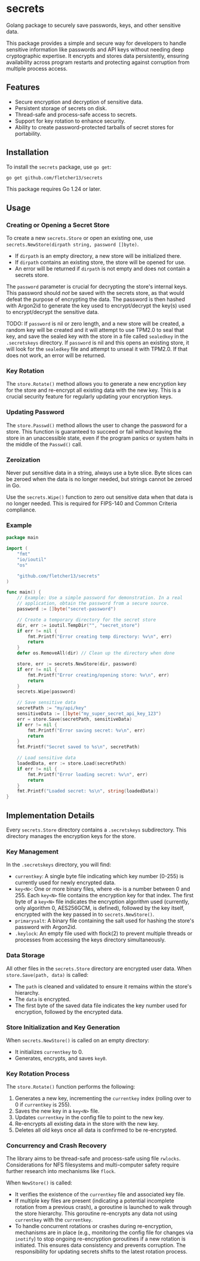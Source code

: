 
# secrets

Golang package to securely save passwords, keys, and other sensitive data.

This package provides a simple and secure way for developers to handle
sensitive information like passwords and API keys without needing deep
cryptographic expertise. It encrypts and stores data persistently,
ensuring availability across program restarts and protecting against
corruption from multiple process access.

## Features
- Secure encryption and decryption of sensitive data.
- Persistent storage of secrets on disk.
- Thread-safe and process-safe access to secrets.
- Support for key rotation to enhance security.
- Ability to create password-protected tarballs of secret stores for
  portability.

## Installation

To install the `secrets` package, use `go get`:

```bash
go get github.com/fletcher13/secrets
```

This package requires Go 1.24 or later.

## Usage

### Creating or Opening a Secret Store

To create a new `secrets.Store` or open an existing one, use
`secrets.NewStore(dirpath string, password []byte)`.

- If `dirpath` is an empty directory, a new store will be initialized
  there.
- If `dirpath` contains an existing store, the store will be opened for
  use.
- An error will be returned if `dirpath` is not empty and does not
  contain a secrets store.

The `password` parameter is crucial for decrypting the store's internal
keys. This password should *not* be saved with the secrets store, as
that would defeat the purpose of encrypting the data.  The password is
then hashed with Argon2id to generate the key used to encrypt/decrypt
the key(s) used to encrypt/decrypt the sensitive data.

TODO: If `password` is nil or zero length, and a new store will be
created, a random key will be created and it will attempt to use TPM2.0
to seal that key, and save the sealed key with the store in a file
called `sealedkey` in the `.secretskeys` directory.  If `password` is
nil and this opens an existing store, it will look for the `sealedkey`
file and attempt to unseal it with TPM2.0.  If that does not work, an
error will be returned.

### Key Rotation

The `store.Rotate()` method allows you to generate a new encryption key
for the store and re-encrypt all existing data with the new key. This is
a crucial security feature for regularly updating your encryption keys.

### Updating Password

The `store.Passwd()` method allows the user to change the password for a
store.  This function is guaranteed to succeed or fail without leaving
the store in an unaccessible state, even if the program panics or system
halts in the middle of the `Passwd()` call.

### Zeroization

Never put sensitive data in a string, always use a byte slice.  Byte
slices can be zeroed when the data is no longer needed, but strings
cannot be zeroed in Go.

Use the `secrets.Wipe()` function to zero out sensitive data when that
data is no longer needed.  This is required for FIPS-140 and Common
Criteria compliance.

### Example

```go
package main

import (
	"fmt"
	"io/ioutil"
	"os"

	"github.com/fletcher13/secrets"
)

func main() {
	// Example: Use a simple password for demonstration. In a real
	// application, obtain the password from a secure source.
	password := []byte("secret-password")

	// Create a temporary directory for the secret store
	dir, err := ioutil.TempDir("", "secret_store")
	if err != nil {
		fmt.Printf("Error creating temp directory: %v\n", err)
		return
	}
	defer os.RemoveAll(dir) // Clean up the directory when done

	store, err := secrets.NewStore(dir, password)
	if err != nil {
		fmt.Printf("Error creating/opening store: %v\n", err)
		return
	}
	secrets.Wipe(password)

	// Save sensitive data
	secretPath := "my/api/key"
	sensitiveData := []byte("my_super_secret_api_key_123")
	err = store.Save(secretPath, sensitiveData)
	if err != nil {
		fmt.Printf("Error saving secret: %v\n", err)
		return
	}
	fmt.Printf("Secret saved to %s\n", secretPath)

	// Load sensitive data
	loadedData, err := store.Load(secretPath)
	if err != nil {
		fmt.Printf("Error loading secret: %v\n", err)
		return
	}
	fmt.Printf("Loaded secret: %s\n", string(loadedData))
}
```

## Implementation Details

Every `secrets.Store` directory contains a `.secretskeys`
subdirectory. This directory manages the encryption keys for the store.

### Key Management

In the `.secretskeys` directory, you will find:
- `currentkey`: A single byte file indicating which key number (0-255)
  is currently used for newly encrypted data.
- `key<N>`: One or more binary files, where `<N>` is a number between 0
  and 255. Each `key<N>` file contains the encryption key for that
  index. The first byte of a `key<N>` file indicates the encryption
  algorithm used (currently, only algorithm 0, AES256GCM, is defined),
  followed by the key itself, encrypted with the key passed in to
  `secrets.NewStore()`.
- `primarysalt`: A binary file containing the salt used for hashing the
  store's password with Argon2id.
- `.keylock`: An empty file used with flock(2) to prevent multiple
  threads or processes from accessing the keys directory simultaneously.

### Data Storage

All other files in the `secrets.Store` directory are encrypted user
data. When `store.Save(path, data)` is called:
- The `path` is cleaned and validated to ensure it remains within the
  store's hierarchy.
- The `data` is encrypted.
- The first byte of the saved data file indicates the key number used
  for encryption, followed by the encrypted data.

### Store Initialization and Key Generation

When `secrets.NewStore()` is called on an empty directory:
- It initializes `currentkey` to 0.
- Generates, encrypts, and saves `key0`.

### Key Rotation Process

The `store.Rotate()` function performs the following:
1. Generates a new key, incrementing the `currentkey` index (rolling
   over to 0 if `currentkey` is 255).
2. Saves the new key in a `key<N>` file.
3. Updates `currentkey` in the config file to point to the new key.
4. Re-encrypts all existing data in the store with the new key.
5. Deletes all old keys once all data is confirmed to be re-encrypted.

### Concurrency and Crash Recovery

The library aims to be thread-safe and process-safe using file
`rwlocks`. Considerations for NFS filesystems and multi-computer safety
require further research into mechanisms like `flock`.

When `NewStore()` is called:
- It verifies the existence of the `currentkey` file and associated key
  file.
- If multiple key files are present (indicating a potential incomplete
  rotation from a previous crash), a goroutine is launched to walk
  through the store hierarchy. This goroutine re-encrypts any data not
  using `currentkey` with the `currentkey`.
- To handle concurrent rotations or crashes during re-encryption,
  mechanisms are in place (e.g., monitoring the config file for changes
  via `inotify`) to stop ongoing re-encryption goroutines if a new
  rotation is initiated. This ensures data consistency and prevents
  corruption. The responsibility for updating secrets shifts to the
  latest rotation process.
